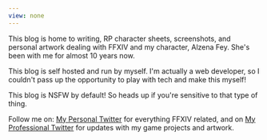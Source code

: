 ```yaml
---
view: none
---
```

This blog is home to writing, RP character sheets, screenshots, and personal artwork dealing with FFXIV and my character, Alzena Fey. She's been with me for almost 10 years now.

This blog is self hosted and run by myself. I'm actually a web developer, so I couldn't pass up the opportunity to play with tech and make this myself!

This blog is NSFW by default! So heads up if you're sensitive to that type of thing. 

Follow me on: [My Personal Twitter][1] for everything FFXIV related, and on [My Professional Twitter][2] for updates with my game projects and artwork.

[1]: http://twitter.com/forleafeclover
[2]: http://twitter.com/forleafe
